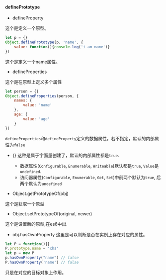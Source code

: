 #### definePrototype

- defineProperty

这个是定义一个原型。
```javascript
let p = {}
Object.definePrototype(p, 'name', {
    value: function(){console.log('i am name')}
})
```
这个是定义一个name属性。

- defineProperties

这个是在原型上定义多个属性

```javascript
let person = {}
Object.defineProperties(person, {
	names: {
		value: 'name'
	},
	age: {
		value: 'age'
	}
})
```

`defineProperties`和`defineProperty`定义的数据属性，若不指定，默认的内部属性为`false`

- {}
这种是属于字面量创建了，默认的内部属性都是`true`.
  - 数据属性(`Configurable`, `Enumerable`, `Writeable`)默认都是`true`, `Value`是`undefined`.
  - 访问器属性(`Configurable`, `Enumerable`, `Get`, `Set`)中前两个默认为`true`, 后两个默认为`undefined`

- Object.getPrototypeOf(obj)

这个是获取一个原型

- Object.setPrototypeOf(original, newer)

这个是设置新的原型,在es6中出.

- obj.hasOwnProperty
这里是可以判断是否在实例上存在对应的属性。
```javascript
let P = function(){}
P.prototype.name = 'xhs'
let p = new P
p.hasOwnProperty("name") // false
P.hasOwnProperty('name') // false
```
只是在对应的目标对象上作用。
